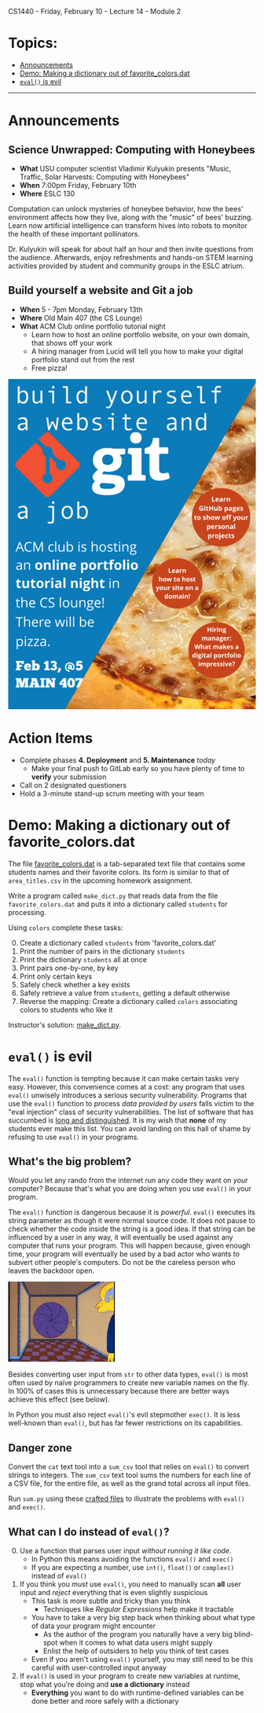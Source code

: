 CS1440 - Friday, February 10 - Lecture 14 - Module 2

# Topics:
* [Announcements](#announcements)
* [Demo: Making a dictionary out of favorite_colors.dat](#demo-making-a-dictionary-out-of-favorite_colorsdat)
* [`eval()` is evil](#eval-is-evil)


------------------------------------------------------------
# Announcements

## Science Unwrapped: Computing with Honeybees

*   **What**  USU computer scientist Vladimir Kulyukin presents "Music, Traffic, Solar Harvests: Computing with Honeybees"
*   **When**  7:00pm Friday, February 10th
*   **Where** ESLC 130

Computation can unlock mysteries of honeybee behavior, how the bees' environment affects how they live, along with the "music" of bees' buzzing. Learn now artificial intelligence can transform hives into robots to monitor the health of these important pollinators.

Dr. Kulyukin will speak for about half an hour and then invite questions from the audience. Afterwards, enjoy refreshments and hands-on STEM learning activities provided by student and community groups in the ESLC atrium.


## Build yourself a website and Git a job

*   **When**  5 - 7pm Monday, February 13th
*   **Where** Old Main 407 (the CS Lounge)
*   **What**  ACM Club online portfolio tutorial night
    *   Learn how to host an online portfolio website, on your own domain, that shows off your work
    *   A hiring manager from Lucid will tell you how to make your digital portfolio stand out from the rest
    *   Free pizza!

![](./02-Git_a_jobACTUAL-1.png)


# Action Items

*   Complete phases **4. Deployment** and **5. Maintenance** *today* 
    *   Make your final push to GitLab early so you have plenty of time to **verify** your submission
*	Call on 2 designated questioners
*	Hold a 3-minute stand-up scrum meeting with your team



# Demo: Making a dictionary out of favorite_colors.dat

The file [favorite_colors.dat](./favorite_colors.dat) is a tab-separated text
file that contains some students names and their favorite colors.  Its form is
similar to that of `area_titles.csv` in the upcoming homework assignment.

Write a program called `make_dict.py` that reads data from the file
`favorite_colors.dat` and puts it into a dictionary called `students`
for processing.

Using `colors` complete these tasks:

0. Create a dictionary called `students` from 'favorite_colors.dat'
1. Print the number of pairs in the dictionary `students`
2. Print the dictionary `students` all at once
3. Print pairs one-by-one, by key
4. Print only certain keys
5. Safely check whether a key exists
6. Safely retrieve a value from `students`, getting a default otherwise
7. Reverse the mapping: Create a dictionary called `colors` associating colors to students who like it

Instructor's solution: [make_dict.py](./make_dict.py).



# `eval()` is evil

The `eval()` function is tempting because it can make certain tasks very easy.  However, this convenience comes at a cost: any program that uses `eval()` unwisely introduces a serious security vulnerability.  Programs that use the `eval()` function to process *data provided by users* falls victim to the "eval injection" class of security vulnerabilities.  The list of software that has succumbed is [long and distinguished](https://cve.mitre.org/cgi-bin/cvekey.cgi?keyword=eval+injection).  It is my wish that **none** of my students ever make this list.  You can avoid landing on this hall of shame by refusing to use `eval()` in your programs.


## What's the big problem?

Would you let any rando from the internet run any code they want on *your* computer?  Because that's what you are doing when you use `eval()` in your program.

The `eval()` function is dangerous because it is *powerful*.  `eval()` executes its string parameter as though it were normal source code.  It does not pause to check whether the code inside the string is a good idea.  If that string can be influenced by a user in any way, it will eventually be used against any computer that runs your program.  This will happen because, given enough time, your program will eventually be used by a bad actor who wants to subvert other people's computers.  Do not be the careless person who leaves the backdoor open.

![./54-simpsons-security.gif](./54-simpsons-security.gif "As useful as a screen door in a battle ship!")

Besides converting user input from `str` to other data types, `eval()` is most often used by naïve programmers to create new variable names on the fly.  In 100% of cases this is unnecessary because there are better ways achieve this effect (see below).

In Python you must also reject `eval()`'s evil stepmother `exec()`.  It is less well-known than `eval()`, but has far fewer restrictions on its capabilities.



## Danger zone

Convert the `cat` text tool into a `sum_csv` tool that relies on `eval()` to convert strings to integers.  The `sum_csv` text tool sums the numbers for each line of a CSV file, for the entire file, as well as the grand total across all input files.

Run `sum.py` using these [crafted files](./evil-eval/) to illustrate the problems with `eval()` and `exec()`.


## What can I do instead of `eval()`?

0.  Use a function that parses user input *without running it like code*.
    *   In Python this means avoiding the functions `eval()` and `exec()`
    *   If you are expecting a number, use `int()`, `float()` or `complex()` instead of `eval()`
1.  If you think you *must* use `eval()`, you need to manually scan **all** user input and *reject* everything that is even slightly suspicious
    *   This task is more subtle and tricky than you think
        *   Techniques like *Regular Expressions* help make it tractable
    *   You have to take a very big step back when thinking about what type of data your program might encounter
        *   As the author of the program you naturally have a very big blind-spot when it comes to what data users might supply
        *   Enlist the help of outsiders to help you think of test cases
    *   Even if you aren't using `eval()` yourself, you may still need to be this careful with user-controlled input anyway
2.  If `eval()` is used in your program to create new variables at runtime, stop what you're doing and **use a dictionary** instead
    *   **Everything** you want to do with runtime-defined variables can be done better and more safely with a dictionary



